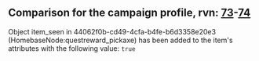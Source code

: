## Comparison for the campaign profile, rvn: [73](https://github.com/PRO100KatYT/FortniteProfileRevisions/tree/main/profiles/campaign/73%20campaign.json)-[74](https://github.com/PRO100KatYT/FortniteProfileRevisions/tree/main/profiles/campaign/74%20campaign.json)

Object item_seen in 44062f0b-cd49-4cfa-b4fe-b6d3358e20e3 (HomebaseNode:questreward_pickaxe) has been added to the item's attributes with the following value: `true`
<br><br>
